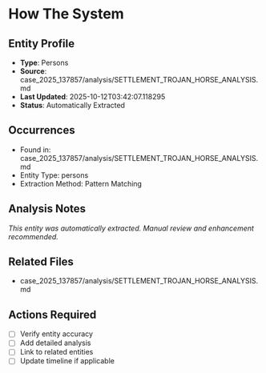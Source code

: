 # How The System

## Entity Profile
- **Type**: Persons
- **Source**: case_2025_137857/analysis/SETTLEMENT_TROJAN_HORSE_ANALYSIS.md
- **Last Updated**: 2025-10-12T03:42:07.118295
- **Status**: Automatically Extracted

## Occurrences
- Found in: case_2025_137857/analysis/SETTLEMENT_TROJAN_HORSE_ANALYSIS.md
- Entity Type: persons
- Extraction Method: Pattern Matching

## Analysis Notes
*This entity was automatically extracted. Manual review and enhancement recommended.*

## Related Files
- case_2025_137857/analysis/SETTLEMENT_TROJAN_HORSE_ANALYSIS.md

## Actions Required
- [ ] Verify entity accuracy
- [ ] Add detailed analysis
- [ ] Link to related entities
- [ ] Update timeline if applicable
